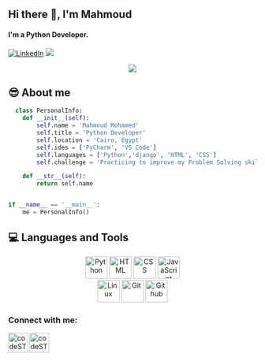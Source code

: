 ## Hi there 👋, I'm Mahmoud
#### I'm a Python Developer.

<p align="left">
 <a href="https://www.linkedin.com/in/mahmoud-mohamed-07b983234/"><img src="https://img.shields.io/badge/LinkedIn-%230177B5?style=flat&logo=linkedin&logoColor=white" alt="LinkedIn" title="LinkedIn"/></a>
  <a href="https://web.facebook.com/mahmoudtino22?_rdc=1&_rdr" alt="Facebook" title="Facebook" ><img src="https://img.shields.io/badge/Facebook-%231877F2.svg?style=falt&logo=facebook&logoColor=white"/></a>
  </p>

<p align="center">
  <a href="https://github.com/DenverCoder1/readme-typing-svg"><img src="https://readme-typing-svg.herokuapp.com?color=36BCF7FF&center=true&vCenter=true&lines=Computer+Science+Student;Python+Developer;&center=true&width=500&height=50"></a>
</p>

## 😎 About me
```py
  class PersonalInfo:
    def __init__(self):
        self.name = 'Mahmoud Mohamed'
        self.title = 'Python Developer'
        self.location = 'Cairo, Egypt'
        self.ides = ['PyCharm', 'VS Code']
        self.languages = ['Python','django', 'HTML', 'CSS']
        self.challenge = 'Practicing to improve my Problem Solving skill'

    def __str__(self):
        return self.name


if __name__ == '__main__':
    me = PersonalInfo()
```
## 💻 Languages and Tools
<p align="center">
    <img src="https://bit.ly/3stK11q" alt="Python" width="45px" title="Python"> 
    <img src="https://bit.ly/3FIIJVn" alt="HTML" width="45px" title="HTML">
    <img src="https://bit.ly/3l3qkcu" alt="CSS" width="45px" title="CSS">
    <img src="https://bit.ly/3Mket5M" alt="JavaScript" width="45px" title="JavaScript">
    <br />
    <img src="https://bit.ly/3LaG6Nx" alt="Linux" width="45px" title="Linux">
    <img src="https://bit.ly/3yvoEjR" alt="Git" width="45px" title="Git">
    <img src="https://bit.ly/3wvo4Ai" alt="Github" width="45px" title="Github">

</p>




### Connect with me:
[<img align="left" alt="codeSTACKr | Facebook" width="40px" src="https://cdn.jsdelivr.net/npm/simple-icons@v3/icons/twitter.svg" />](https://web.facebook.com/mahmoudtino22?_rdc=1&_rdr)
[<img align="left" alt="codeSTACKr | LinkedIn" width="40px" src="https://cdn.jsdelivr.net/npm/simple-icons@v3/icons/linkedin.svg" />](https://www.linkedin.com/in/mahmoud-mohamed-07b983234/)
<br />
